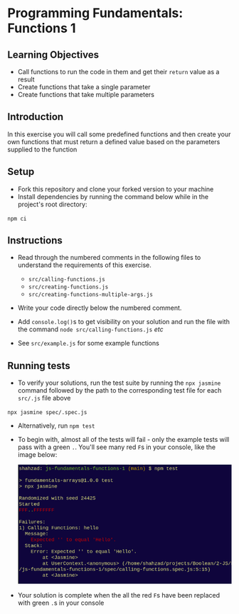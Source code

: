 # Programming Fundamentals: Functions 1

## Learning Objectives

- Call functions to run the code in them and get their `return` value as a result
- Create functions that take a single parameter
- Create functions that take multiple parameters

## Introduction

In this exercise you will call some predefined functions and then create your own functions that must return a defined value based on the parameters supplied to the function

## Setup

- Fork this repository and clone your forked version to your machine
- Install dependencies by running the command below while in the project's root directory:

`npm ci`

## Instructions

- Read through the numbered comments in the following files to understand the requirements of this exercise.
  - `src/calling-functions.js`
  - `src/creating-functions.js`
  - `src/creating-functions-multiple-args.js`

- Write your code directly below the numbered comment.

- Add `console.log()`s to get visibility on your solution and run the file with the command `node src/calling-functions.js` *etc*

- See `src/example.js` for some example functions

## Running tests

- To verify your solutions, run the test suite by running the `npx jasmine` command followed by the path to the corresponding test file for each `src/.js` file above

`npx jasmine spec/.spec.js`

- Alternatively, run `npm test`

- To begin with, almost all of the tests will fail - only the example tests will pass with a green `.`. You'll see many red `F`s in your console, like the image below:

  ![](./img/test-fail.png)

- Your solution is complete when the all the red `F`s have been replaced with green `.`s in your console
